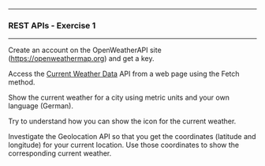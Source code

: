 -------------------------------------------------------
### REST APIs - Exercise 1
-------------------------------------------------------

Create an account on the OpenWeatherAPI site (https://openweathermap.org) and get a key.

Access the [Current Weather Data](https://openweathermap.org/current) API from a web page using the Fetch method.

Show the current weather for a city using metric units and your own language (German).

Try to understand how you can show the icon for the current weather.

Investigate the Geolocation API so that you get the coordinates (latitude and longitude) for your current location. Use those coordinates to show the corresponding current weather.

